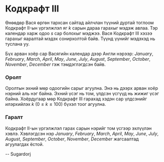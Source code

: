 Кодкрафт III
============
Ѳнѳѳдѳр Вася ѳргѳн тархсан сайтад айлчлан түүний дуртай тоглоом Кодкрафт II-ын
үргэлжлэл яг $k$ сарын дараа гарахыг мэдэж авлаа. Тэр календар харж одоо $s$ сар
болохыг мэджээ. Вася Кодкрафт III хэзээ гарахыг яаралтай мэдэх сонирхолтой байв.
Түүнд үүнийг мэдэхэд нь туслана уу.

Бүх арван хоёр сар Васягийн календар дээр Англи нэрээр: $January$, $February$,
$March$, $April$, $May$, $June$, $July$, $August$, $September$, $October$,
$November$, $December$ гэж тэмдэглэгдсэн байв.


### Оролт
Оролтын эхний мѳр одоогийн сарыг агуулна. Энэ нь дээрх арван хоёр нэрний аль нэг
байна. Эхний үсэг нь том, үлдсэн үсгүүд нь жижиг үсэг байна. Хоёрдугаар мѳр
Кодкрафт III гарахад хэдэн сар үлдсэнийг илэрхийлэх $k$ ($0 ≤ k ≤ 100$) бүхэл тоог
агуулна.


### Гаралт
Кодкрафт II-ын үргэлжлэл гарах сарын нэрийг том үсгээр эхлүүлэн хэвлэ.
Хэвлэгдсэн нэр $January$, $February$, $March$, $April$, $May$, $June$, $July$,
$August$, $September$, $October$, $November$, $December$ жагсаалтад агуулагдах
ёстой.

-- Sugardorj
